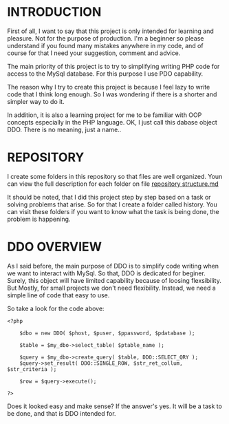 # INTRODUCTION

First of all, I want to say that this project is only intended for learning and pleasure. Not for the purpose of production. I'm a beginner so please understand if you found many mistakes anywhere in my code, and of course for that I need your suggestion, comment and advice.

The main priority of this project is to try to simplifying writing PHP code for access to the MySql database. For this purpose I use PDO capability. 

The reason why I try to create this project is because I feel lazy to write code that I think long enough. So I was wondering if there is a shorter and simpler way to do it.

In addition, it is also a learning project for me to be familiar with OOP concepts especially in the PHP language.
OK, I just call this dabase object DDO. There is no meaning, just a name..

# REPOSITORY 

I create some folders in this repository so that files are well organized. Youn can view the full description for each folder on file [repository structure.md](https://github.com/torepo/DDO/blob/master/repository%20structure.md)

It should be noted, that I did this project step by step based on a task or solving problems that arise. So for that I create a folder called history. You can visit these folders if you want to know what the task is being done, the problem is happening.

# DDO OVERVIEW

As I said before, the main purpose of DDO is to simplify code writing when we want to interact with MySql. So that, DDO is dedicated for beginer. Surely, this object will have limited capability because of loosing flexsibility. But Mostly, for small projects we don't need flexibility. Instead, we need a simple line of code that easy to use.

So take a look for the code above:

```
<?php

    $dbo = new DDO( $phost, $puser, $ppassword, $pdatabase );
    
    $table = $my_dbo->select_table( $ptable_name );
    
    $query = $my_dbo->create_query( $table, DDO::SELECT_QRY );
    $query->set_result( DDO::SINGLE_ROW, $str_ret_collum, $str_criteria );

    $row = $query->execute();

?>

```
Does it looked easy and make sense? If the answer's yes. It will be a task to be done, and that is DDO intended for.  





